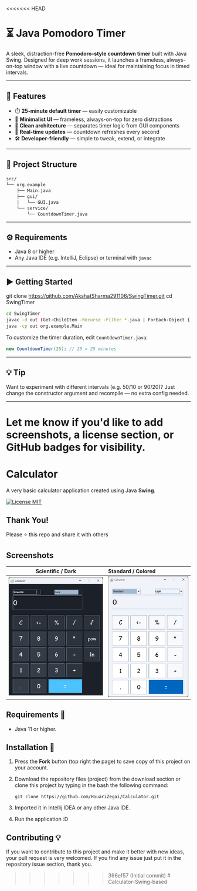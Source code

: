 <<<<<<< HEAD

# ⏳ Java Pomodoro Timer

A sleek, distraction-free **Pomodoro-style countdown timer** built with Java Swing. Designed for deep work sessions, it launches a frameless, always-on-top window with a live countdown — ideal for maintaining focus in timed intervals.

---

## 🚀 Features

- ⏱️ **25-minute default timer** — easily customizable
- 🧼 **Minimalist UI** — frameless, always-on-top for zero distractions
- 🧠 **Clean architecture** — separates timer logic from GUI components
- 🔄 **Real-time updates** — countdown refreshes every second
- 🛠️ **Developer-friendly** — simple to tweak, extend, or integrate

---

## 📁 Project Structure

```
src/
└── org.example
    ├── Main.java
    ├── gui/
    │   └── GUI.java
    └── service/
        └── CountdownTimer.java
```

---

## ⚙️ Requirements

- Java 8 or higher
- Any Java IDE (e.g. IntelliJ, Eclipse) or terminal with `javac`

---

## ▶️ Getting Started

git clone https://github.com/AkshatSharma291106/SwingTimer.git
cd SwingTimer


```bash
cd SwingTimer
javac -d out (Get-ChildItem -Recurse -Filter *.java | ForEach-Object { $_.FullName })
java -cp out org.example.Main
```

To customize the timer duration, edit `CountdownTimer.java`:

```java
new CountdownTimer(25); // 25 = 25 minutes
```

---

## 💡 Tip

Want to experiment with different intervals (e.g. 50/10 or 90/20)? Just change the constructor argument and recompile — no extra config needed.

---

Let me know if you'd like to add screenshots, a license section, or GitHub badges for visibility.
=======
# Calculator
A very basic calculator application created using Java **Swing**. 

[![License MIT](https://img.shields.io/badge/license-MIT-blue.svg)](LICENSE)

## Thank You!
Please ⭐️ this repo and share it with others

## Screenshots
|                Scientific / Dark                | Standard / Colored |
:------------------------------------------------:|:-------------------|
 ![Dark calculator screenshot](screenshots/scientific-dark.png) | ![Colored calculator screenshot](screenshots/standard-light.png)

## Requirements 🔧
* Java 11 or higher.

## Installation 🔌
1. Press the **Fork** button (top right the page) to save copy of this project on your account.

2. Download the repository files (project) from the download section or clone this project by typing in the bash the following command:

       git clone https://github.com/HouariZegai/Calculator.git
3. Imported it in Intellij IDEA or any other Java IDE.
4. Run the application :D

## Contributing 💡
If you want to contribute to this project and make it better with new ideas, your pull request is very welcomed.
If you find any issue just put it in the repository issue section, thank you.
>>>>>>> 396ef57 (Initial commit)
#   C a l c u l a t o r - S w i n g - b a s e d 
 
 
